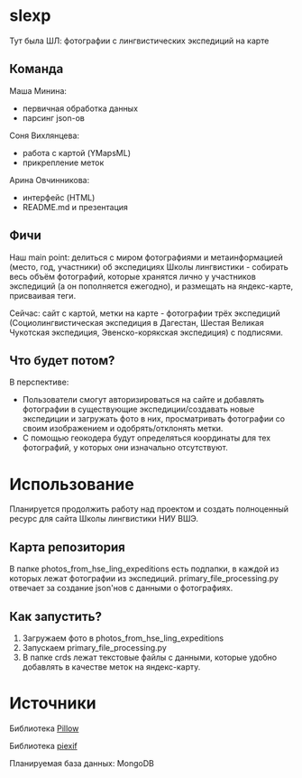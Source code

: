 # slexp
Тут была ШЛ: фотографии с лингвистических экспедиций на карте

## Команда

Маша Минина:
  - первичная обработка данных
  - парсинг json-ов

  
 Соня Вихлянцева:
  - работа с картой (YMapsML)
  - прикрепление меток


 Арина Овчинникова:
  - интерфейс (HTML)
  - README.md и презентация

## Фичи
Наш main point: делиться с миром фотографиями и метаинформацией (место, год, участники) об экспедициях Школы лингвистики - собирать весь объём фотографий, которые хранятся лично у участников экспедиций (а он пополняется ежегодно), и размещать на яндекс-карте, присваивая теги. 

Сейчас: сайт с картой, метки на карте - фотографии трёх экспедиций (Социолингвистическая экспедиция в Дагестан, Шестая Великая Чукотская экспедиция, Эвенско-корякская экспедиция) с подписями.


## Что будет потом?
В перспективе:
  - Пользователи смогут авторизироваться на сайте и добавлять фотографии в существующие экспедиции/создавать новые экспедиции и загружать фото в них, просматривать фотографии со своим изображением и одобрять/отклонять метки.
  - С помощью геокодера будут определяться координаты для тех фотографий, у которых они изначально отсутствуют.

# Использование
Планируется продолжить работу над проектом и создать полноценный ресурс для сайта Школы лингвистики НИУ ВШЭ.
## Карта репозитория
В папке photos_from_hse_ling_expeditions есть подпапки, в каждой из которых лежат фотографии из экспедиций. 
primary_file_processing.py отвечает за создание json'нов с данными о фотографиях.


## Как запустить?
1. Загружаем фото в photos_from_hse_ling_expeditions
2. Запускаем primary_file_processing.py
3. В папке crds лежат текстовые файлы с данными, которые удобно добавлять в качестве меток на яндекс-карту.


# Источники
Библиотека [Pillow](https://pillow.readthedocs.io/en/stable/reference/index.html)

Библиотека [piexif](https://pypi.org/project/piexif/)

Планируемая база данных: MongoDB


